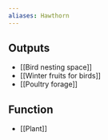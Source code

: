 ```yaml
---
aliases: Hawthorn
---
```

## Outputs
- [[Bird nesting space]]
- [[Winter fruits for birds]]
- [[Poultry forage]]
## Function
- [[Plant]]